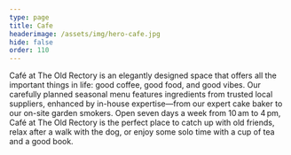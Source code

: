 ```yaml
---
type: page
title: Cafe
headerimage: /assets/img/hero-cafe.jpg
hide: false
order: 110
---
```

Café at The Old Rectory is an elegantly designed space that offers all the important things in life: good coffee, good food, and good vibes. Our carefully planned seasonal menu features ingredients from trusted local suppliers, enhanced by in-house expertise—from our expert cake baker to our on-site garden smokers. Open seven days a week from 10 am to 4 pm, Café at The Old Rectory is the perfect place to catch up with old friends, relax after a walk with the dog, or enjoy some solo time with a cup of tea and a good book.
